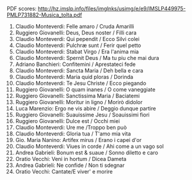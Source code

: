 PDF scores: http://hz.imslp.info/files/imglnks/usimg/e/e9/IMSLP449975-PMLP731882-Musica_tolta.pdf

01. Claudio Monteverdi: Felle amaro / Cruda Amarilli
02. Ruggiero Giovanelli: Deus, Deus noster / Filli cara
03. Claudio Monteverdi: Qui pependit / Ecco Silvi colei
04. Claudio Monteverdi: Pulchræ sunt / Ferir quel petto
05. Claudio Monteverdi: Stabat Virgo / Era l'anima mia
06. Claudio Monteverdi: Spernit Deus / Ma tu piu che mai dura 
07. Adriano Banchieri: Confitemini / Aprestateci fede
08. Claudio Monteverdi: Sancta Maria / Deh bella e cara 
09. Claudio Monteverdi: Maria quid ploras / Dorinda
10. Claudio Monteverdi: Te Jesu Christe / Ecco piegando 
11. Ruggiero Giovanelli: O quam inanes / O come vaneggiate 
12. Ruggiero Giovanelli: Sanctissima Maria / Baciatemi 
13. Ruggiero Giovanelli: Moritur in ligno / Morirò didolor
14. Luca Marenzio: Ergo ne vis abire / Deggio dunque partire 
15. Ruggiero Giovanelli: Suauissime Jesu / Soauissimi fiori 
16. Ruggiero Giovanelli: Dulce est / Occhi miei
17. Claudio Monteverdi: Ure me /Troppo ben può
18. Claudio Monteverdi: Gloria tua / T'amo mia vita
19. Gio. Maria Nanino: Artifex mirus / Erano i capei d'or 
20. Claudio Monteverdi: Viues in corde / Ahi come a un vago sol 
21. Andrea Gabrieli: Bonum est & suaue / Sonno diletto e caro 
22. Oratio Vecchi: Veni in hortum / Dicea Dameta
23. Andrea Gabrieli: Ne confide / Non ti sdegnar
24. Oratio Vecchi: Cantate/E viver' e morire